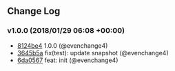 ## Change Log

### v1.0.0 (2018/01/29 06:08 +00:00)

* [8124be4](https://github.com/evenchange4/react-input-files/commit/8124be4d31c88680367ac7e72aa8a59c77e006da) 1.0.0 (@evenchange4)
* [3645b5a](https://github.com/evenchange4/react-input-files/commit/3645b5a312c5b3f9aec4da0a6037c3a3c8e883a4) fix(test): update snapshot (@evenchange4)
* [6da0567](https://github.com/evenchange4/react-input-files/commit/6da05673cc1d69f1456e26132a6aec0841a0ce45) feat: init (@evenchange4)
